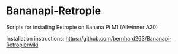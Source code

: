 # Bananapi-Retropie
Scripts for installing Retropie on Banana Pi M1 (Allwinner A20)

Installation instructions: https://github.com/bernhard263/Bananapi-Retropie/wiki

